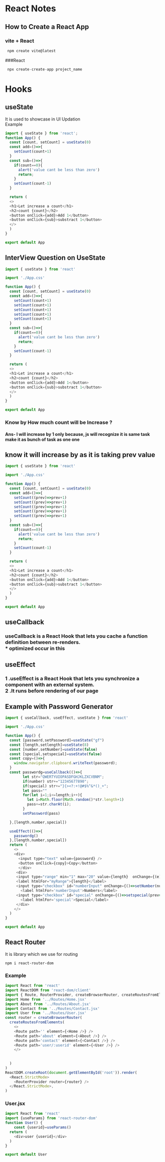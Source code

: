 # React Notes
## How to Create a React App
### vite + React
```javascript
 npm create vite@latest
 ````

###React
```javascript
 npx create-create-app project_name 
 ``` 

 # Hooks
 ## useState
It is used to showcase in UI Updation
<br>
Example

```javaScript
import { useState } from 'react';
function App() {
  const [count, setCount] = useState(0)
  const add=()=>{
    setCount(count+1)
  }
  const sub=()=>{
    if(count==0){
      alert('value cant be less than zero')
      return;
    }
    setCount(count-1)
  }

  return (
  <>
  <h1>Let increase a count</h1>
  <h2>count {count}</h2>
  <button onClick={add}>Add 1</button>
  <button onClick={sub}>substract 1</button>
  </>
  )
}

export default App
```
## InterView Question on UseState

```javaScript
import { useState } from 'react'

import './App.css'

function App() {
  const [count, setCount] = useState(0)
  const add=()=>{
    setCount(count+1)
    setCount(count+1)
    setCount(count+1)
    setCount(count+1)
    setCount(count+1)
  }
  const sub=()=>{
    if(count==0){
      alert('value cant be less than zero')
      return;
    }
    setCount(count-1)
  }

  return (
  <>
  <h1>Let increase a count</h1>
  <h2>count {count}</h2>
  <button onClick={add}>Add 1</button>
  <button onClick={sub}>substract 1</button>
  </>
  )
}

export default App
```
### Know by How much count will be Increase ?
#### Ans- I will increase by 1 only because, js will recognize it is same task make it as bunch of task as one one

## know it will increase by as it is taking prev value

```javascript
import { useState } from 'react'

import './App.css'

function App() {
  const [count, setCount] = useState(0)
  const add=()=>{
    setCount((prev)=>prev+1)
    setCount((prev)=>prev+1)
    setCount((prev)=>prev+1)
    setCount((prev)=>prev+1)
    setCount((prev)=>prev+1)
  }
  const sub=()=>{
    if(count==0){
      alert('value cant be less than zero')
      return;
    }
    setCount(count-1)
  }

  return (
  <>
  <h1>Let increase a count</h1>
  <h2>count {count}</h2>
  <button onClick={add}>Add 1</button>
  <button onClick={sub}>substract 1</button>
  </>
  )
}

export default App
```

## useCallback 
### useCallback is a React Hook that lets you cache a function definition between re-renders. <br> * optimized occur in this 

## useEffect 
### 1 .useEffect is a React Hook that lets you synchronize a component with an external system. <br> <bold>2 .It runs before rendering of our page </bold>
## Example with Password Generator
``` javascript
import { useCallback, useEffect, useState } from 'react'

import './App.css'

function App() {
  const [password,setPassword]=useState("gf")
  const [length,setlength]=useState(8)
  const [number,setNumber]=useState(false)
  const [special,setspecial]=useState(false)
  const copy=()=>{
    window.navigator.clipboard.writeText(password);
  }
  const passwordg=useCallback(()=>{
        let str="QWERTYUIOPASDFGHJKLZXCVBNM";
        if(number) str+="12345677890";
        if(special) str+="}{><?:+!@#$%^&*()_+";
        let pass=""
        for(let i=1;i<=length;i++){
          let i=Math.floor(Math.random()*str.length+1)
          pass+=str.charAt(i);
        }
        setPassword(pass)

  },[length,number,special])

  useEffect(()=>{
    passwordg()
  },[length,number,special])
  return (
    <> 
    <div>
      <input type="text" value={password} />
      <button onClick={copy}>Copy</button>
      </div> 
     <div>
     <input type="range" min="1" max="20" value={length}  onChange={(e) => {setlength(e.target.value)}} id="myRange" />
     <label htmlFor="myRange">{length}</label>
     <input type="checkbox" id="numberInput" onChange={()=>setNumber(number=>!number)}></input>
       <label htmlFor='numberInput'>Numbers</label>  
     <input type="checkbox" id="special" onChange={()=>setspecial(prev=>!prev)}></input>
       <label htmlFor='special'>Special</label>  
     </div>
    </>
  )
}

export default App

```

## React Router
It is library which we use for routing

```
npm i react-router-dom
```
### Example 
```javascript
import React from 'react'
import ReactDOM from 'react-dom/client'
import { Route, RouterProvider, createBrowserRouter, createRoutesFromElements } from 'react-router-dom'
import Home from '../Routes/Home.jsx'
import About from '../Routes/About.jsx'
import Contact from '../Routes/Contact.jsx'
import User from '../Routes/User.jsx'
const router = createBrowserRouter(
  createRoutesFromElements(
    <>
    <Route path='' element={<Home />} />
    <Route path='about' element={<About />} />
    <Route path='contact' element={<Contact />} />
    <Route path='user/:userid' element={<User />} />
    </>
     
  
  )
)
ReactDOM.createRoot(document.getElementById('root')).render(
  <React.StrictMode>
    <RouterProvider router={router} />
  </React.StrictMode>,
)
```
### User.jsx
```javascript
import React from 'react'
import {useParams} from 'react-router-dom'
function User() {
    const {userid}=useParams()
  return (
    <div>user {userid}</div>
  )
}

export default User
```

